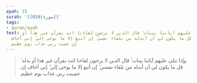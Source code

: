 ```yaml
---
ayah: 15
surah: '[[010|سورة]]'
tags:
- quran/ayah
text: وإذا تتلى عليهم آياتنا بينات ۙ قال الذين لا يرجون لقاءنا ائت بقرآن غير هذا أو
  بدله ۚ قل ما يكون لي أن أبدله من تلقاء نفسي ۖ إن أتبع إلا ما يوحى إلي ۖ إني أخاف
  إن عصيت ربي عذاب يوم عظيم
---
```

> وإذا تتلى عليهم آياتنا بينات ۙ قال الذين لا يرجون لقاءنا ائت بقرآن غير هذا أو بدله ۚ قل ما يكون لي أن أبدله من تلقاء نفسي ۖ إن أتبع إلا ما يوحى إلي ۖ إني أخاف إن عصيت ربي عذاب يوم عظيم
